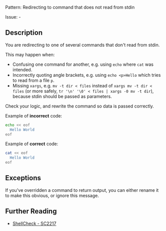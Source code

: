 Pattern: Redirecting to command that does not read from stdin

Issue: -

## Description

You are redirecting to one of several commands that don't read from stdin.

This may happen when:

* Confusing one command for another, e.g. using `echo` where `cat` was intended.
* Incorrectly quoting angle brackets, e.g. using `echo <p>Hello` which tries to read from a file `p`.
* Missing `xargs`, e.g. `mv -t dir < files` instead of `xargs mv -t dir < files` (or more safely, `tr '\n' '\0' < files | xargs -0 mv -t dir`), because stdin should be passed as parameters.

Check your logic, and rewrite the command so data is passed correctly.

Example of **incorrect** code:

```sh
echo << eof
  Hello World
eof
```

Example of **correct** code:

```sh
cat << eof
  Hello World
eof
```

## Exceptions

If you've overridden a command to return output, you can either rename it to make this obvious, or ignore this message.

## Further Reading

* [ShellCheck - SC2217](https://github.com/koalaman/shellcheck/wiki/SC2217)
